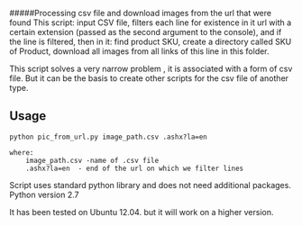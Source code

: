 #####Processing csv file and download images from the url that were found
This script:
    input CSV file,
    filters each line for existence in it url with a certain extension (passed as the second argument to the console),
    and if the line is filtered, then in it:
        find product SKU,
        create a directory called SKU of Product,
        download all images from all links of this line in this folder.

This script solves a very narrow problem , it is associated with a form of csv file.
But it can be the basis to create other scripts for the csv file of another type.


Usage
-----
    python pic_from_url.py image_path.csv .ashx?la=en

    where:
        image_path.csv -name of .csv file
        .ashx?la=en  - end of the url on which we filter lines


Script uses standard python library
and does not need additional packages.
Python version 2.7

It has been tested on Ubuntu 12.04.
but it will work on a higher version.